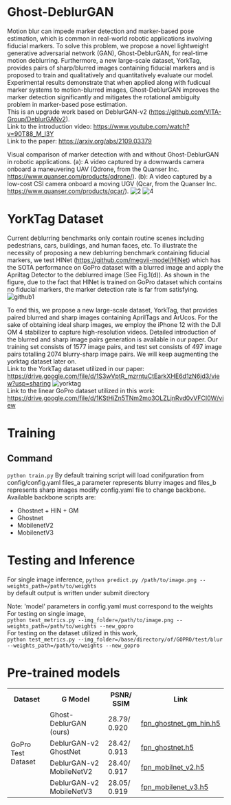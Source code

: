 # Ghost-DeblurGAN
Motion blur can impede marker detection and marker-based pose estimation, which is common in real-world robotic applications involving fiducial markers. To solve this problem, we propose a novel lightweight generative adversarial network (GAN), Ghost-DeblurGAN, for real-time motion deblurring. Furthermore, a new large-scale dataset, YorkTag, provides pairs of sharp/blurred images containing fiducial markers and is proposed to train and qualitatively and quantitatively evaluate our model. Experimental results demonstrate that when applied along with fudicual marker systems to motion-blurred images, Ghost-DeblurGAN improves the marker detection significantly and mitigates the rotational ambiguity problem in marker-based pose estimation.   
This is an upgrade work based on DeblurGAN-v2 (https://github.com/VITA-Group/DeblurGANv2).  
Link to the introduction video: https://www.youtube.com/watch?v=90T88_M_l3Y  
Link to the paper: https://arxiv.org/abs/2109.03379

Visual comparison of marker detection with and without Ghost-DeblurGAN in robotic applications. (a):  A video captured by a downwards camera onboard a maneuvering UAV (Qdrone, from the Quanser Inc. https://www.quanser.com/products/qdrone/). (b): A video captured by a low-cost CSI camera onboard a moving UGV (Qcar, from the Quanser Inc. https://www.quanser.com/products/qcar/).
![2](https://user-images.githubusercontent.com/58899542/132931107-2761194b-2c94-4f87-a907-57773be92a4e.gif)
![4](https://user-images.githubusercontent.com/58899542/132931220-d1d661f4-b148-4467-9ba0-a859b440caed.gif)



# YorkTag Dataset

Current deblurring benchmarks only contain routine scenes including pedestrians, cars, buildings, and human faces, etc. To illustrate the necessity of proposing a new deblurring benchmark containing fiducial markers, we test HINet (https://github.com/megvii-model/HINet) which has the SOTA performance on GoPro dataset with a blurred image and apply the Apriltag Detector  to the deblurred image (See Fig.1(d)). As shown in the figure, due to the fact that HINet is trained on GoPro dataset which contains no fiducial markers, the marker detection rate is far from satisfying.
![github1](https://user-images.githubusercontent.com/58899542/132930466-46acdd1d-fed4-4c69-9506-4dc84107bbaa.png)


To end this, we propose a new large-scale dataset, YorkTag, that provides paired blurred and sharp images containing AprilTags and ArUcos. For the sake of obtaining ideal sharp images, we employ the iPhone 12 with the DJI OM 4 stabilizer to capture high-resolution videos. Detailed introduction of the blurred and sharp image pairs generation is available in our paper. Our training set consists of 1577 image pairs, and test set consists of 497 image pairs totalling 2074 blurry-sharp image pairs. We will keep augmenting the yorktag dataset later on.   
Link to the YorkTag dataset utilized in our paper: https://drive.google.com/file/d/1S3wVptR_mzrntuCtEarkXHE6d1zN6jd3/view?usp=sharing
![yorktag](https://user-images.githubusercontent.com/58899542/132930869-a66fb452-9579-4922-980a-94bc5e067ae9.jpeg)  
Link to the linear GoPro dataset utilized in this work: https://drive.google.com/file/d/1KStHiZn5TNm2mo3OLZLjnRvd0vVFCI0W/view


# Training
## Command
```python train.py```
By default training script will load conifguration from config/config.yaml
files_a parameter represents blurry images and files_b represents sharp images
modify config.yaml file to change backbone.
Available backbone scripts are:
- Ghostnet + HIN + GM
- Ghostnet
- MobilenetV2
- MobilenetV3

# Testing and Inference
For single image inference,
```python predict.py /path/to/image.png --weights_path=/path/to/weights``` <br>
by default output is written under submit directory

Note: 'model' parameters in config.yaml must correspond to the weights <br>
For testing on single image,<br>
```python test_metrics.py --img_folder=/path/to/image.png --weights_path=/path/to/weights --new_gopro``` <br>
For testing on the dataset utilized in this work,<br>
```python test_metrics.py --img_folder=/base/directory/of/GOPRO/test/blur --weights_path=/path/to/weights --new_gopro ```

# Pre-trained models

<table align="center">
    <tr>
        <th>Dataset</th>
        <th>G Model</th>
        <th>PSNR/ SSIM</th>
        <th>Link</th>
    </tr>
    <tr>
        <td rowspan="4">GoPro Test Dataset</td>
        <td>Ghost-DeblurGAN (ours)</td>
        <td>28.79/ 0.920</td>
        <td><a href="./trained_weights/fpn_ghostnet_gm_hin.h5">fpn_ghostnet_gm_hin.h5</a></td>
    </tr>
    <tr>
        <td>DeblurGAN-v2 GhostNet</td>
        <td>28.42/ 0.913</td>
        <td><a href="./trained_weights/fpn_ghostnet_gm_hin.h5">fpn_ghostnet.h5</a></td>
    </tr>
    <tr>
        <td>DeblurGAN-v2 MobileNetV2</td>
        <td>28.40/ 0.917</td>
        <td><a href="./trained_weights/fpn_ghostnet_gm_hin.h5">fpn_mobilnet_v2.h5</a></td>
    </tr>
    <tr>
        <td>DeblurGAN-v2 MobileNetV3</td>
        <td>28.05/ 0.919</td>
        <td><a href="./trained_weights/fpn_ghostnet_gm_hin.h5">fpn_mobilenet_v3.h5</a></td>
    </tr>
</table>
